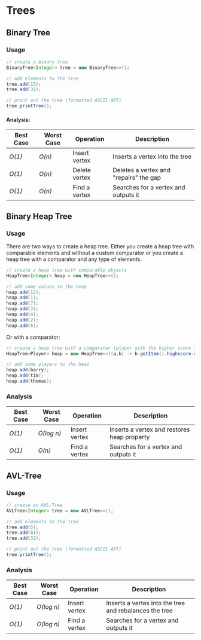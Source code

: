 # Trees

## Binary Tree

### Usage

```Java
// create a binary tree
BinaryTree<Integer> tree = new BinaryTree<>();

// add elements to the tree
tree.add(15);
tree.add(31);

// print out the tree (formatted ASCII ART)
tree.printTree();
```

#### Analysis:
| Best Case | Worst Case | Operation   | Description                          |
|-----------|------------|-------------|--------------------------------------|
| *O(1)*      | *O(n)* | Insert vertex | Inserts a vertex into the tree         |
| *O(1)*      | *O(n)* | Delete vertex | Deletes a vertex and "repairs" the gap |
| *O(1)*      | *O(n)* | Find a vertex | Searches for a vertex and outputs it   |

## Binary Heap Tree

### Usage

There are two ways to create a heap tree. Either you create a heap tree with comparable elements and without a custom comparator or you create a heap tree with a comparator and any type of elements.

```Java
// create a heap tree with comparable objects
HeapTree<Integer> heap = new HeapTree<>();

// add some values to the heap
heap.add(12);
heap.add(1);
heap.add(7);
heap.add(3);
heap.add(4);
heap.add(2);
heap.add(6);
```

Or with a comparator:

```Java
// create a heap tree with a comparator (player with the higher score is nearer to the root)
HeapTree<Player> heap = new HeapTree<>((a,b) -> b.getItem().highscore-a.getItem().highscore);

// add some players to the heap
heap.add(barry);
heap.add(tim);
heap.add(thomas);
```

### Analysis
| Best Case | Worst Case | Operation   | Description                                          |
|-----------|------------|-------------|------------------------------------------------------|
| *O(1)*      | *O(log n)* | Insert vertex | Inserts a vertex and restores heap property |
| *O(1)*      | *O(n)*   | Find a vertex | Searches for a vertex and outputs it                   |

## AVL-Tree

### Usage

```Java
// create an AVL-Tree
AVLTree<Integer> tree = new AVLTree<>();

// add elements to the tree
tree.add(5);
tree.add(61);
tree.add(32);

// print out the tree (formatted ASCII ART)
tree.printTree();
```

### Analysis
| Best Case | Worst Case | Operation   | Description                                          |
|-----------|------------|-------------|------------------------------------------------------|
| *O(1)*      | *O(log n)* | Insert vertex | Inserts a vertex into the tree and rebalances the tree |
| *O(1)*      | *O(log n)* | Find a vertex | Searches for a vertex and outputs it                   |

